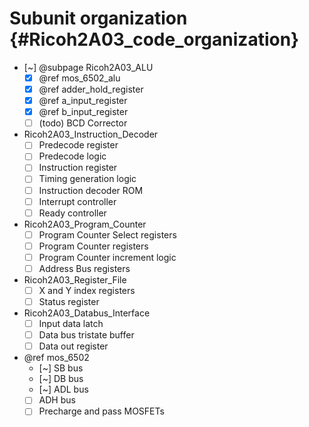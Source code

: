 # Subunit organization {#Ricoh2A03_code_organization}

- [~] @subpage Ricoh2A03_ALU
    - [x] @ref mos_6502_alu
    - [x] @ref adder_hold_register
    - [x] @ref a_input_register
    - [x] @ref b_input_register
    - [ ] (todo) BCD Corrector
- Ricoh2A03_Instruction_Decoder
    - [ ] Predecode register
    - [ ] Predecode logic
    - [ ] Instruction register
    - [ ] Timing generation logic
    - [ ] Instruction decoder ROM
    - [ ] Interrupt controller
    - [ ] Ready controller
- Ricoh2A03_Program_Counter
    - [ ] Program Counter Select registers
    - [ ] Program Counter registers
    - [ ] Program Counter increment logic
    - [ ] Address Bus registers
- Ricoh2A03_Register_File
    - [ ] X and Y index registers
    - [ ] Status register
- Ricoh2A03_Databus_Interface
    - [ ] Input data latch
    - [ ] Data bus tristate buffer
    - [ ] Data out register
- @ref mos_6502
    - [~] SB bus
    - [~] DB bus
    - [~] ADL bus
    - [ ] ADH bus
    - [ ] Precharge and pass MOSFETs